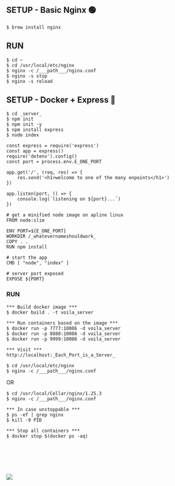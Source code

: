 ## SETUP - Basic Nginx 🟢
```
$ brew install nginx
```
## RUN
```
$ cd ~
$ cd /usr/local/etc/nginx
$ nginx -c /___path___/nginx.conf 
$ nginx -s stop
$ nginx -s reload
```
## SETUP - Docker + Express 🔵 
```
$ cd _server_
$ npm init
$ npm init -y
$ npm install express
$ node index
```
```
const express = require('express')
const app = express()
require('dotenv').config()
const port = process.env.E_ONE_PORT

app.get('/', (req, res) => {
    res.send('<h1>welcome to one of the many enpoints</h1>')
})

app.listen(port, () => {
    console.log(`listening on ${port}...`)
})
```
```
# get a minified node image on apline linux
FROM node:slim

ENV PORT=${E_ONE_PORT}
WORKDIR /_whatevernameshouldwork_
COPY . .
RUN npm install

# start the app
CMD [ "node", "index" ]

# server port exposed
EXPOSE ${PORT}
```
### RUN
```
*** Build docker image ***
$ docker build . -t voila_server

*** Run containers based on the image ***
$ docker run -p 7777:10086 -d voila_server
$ docker run -p 8888:10086 -d voila_server
$ docker run -p 9999:10086 -d voila_server

*** Visit ***
http://localhost:_Each_Port_is_a_Server_
```
```
$ cd /usr/local/etc/nginx
$ nginx -c /___path___/nginx.conf
```
OR
```
$ cd /usr/local/Cellar/nginx/1.25.3
$ nginx -c /___path___/nginx.conf
```
```
*** In case unstoppable ***
$ ps -ef | grep nginx
$ kill -9 PID

*** Stop all containers ***
$ docker stop $(docker ps -aq)  
```

# &#8203;
![](https://camo.githubusercontent.com/4d5df0044a6c76f36e66fbe854420c1ad68800076836b392682bb12d4ce6a9bd/68747470733a2f2f692e696d6775722e636f6d2f363251414b4b692e706e67)
